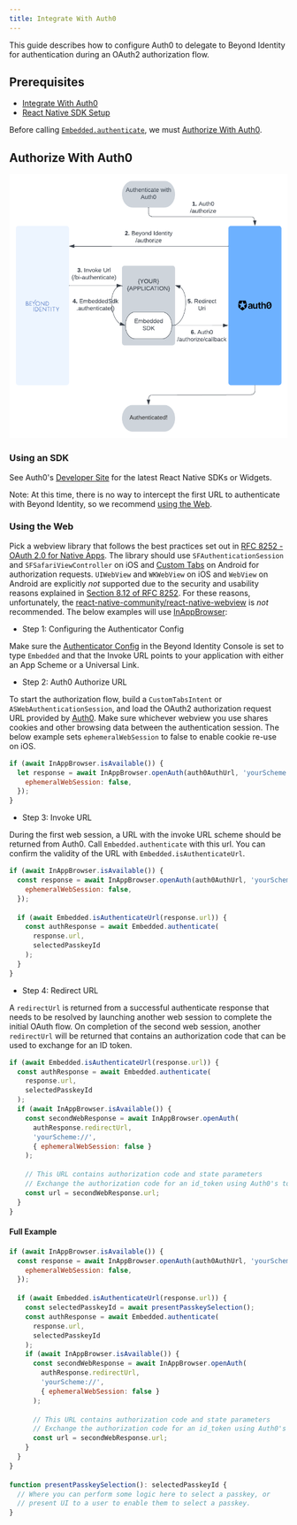 ```yaml
---
title: Integrate With Auth0
---
```


This guide describes how to configure Auth0 to delegate to Beyond Identity for authentication during an OAuth2 authorization flow.

## Prerequisites

- [Integrate With Auth0](/guides/sso-integrations/integrate-with-auth0)
- [React Native SDK Setup](../../workflows/sdk-setup?sdks=reactnative)

Before calling [`Embedded.authenticate`](../../workflows/sdk-setup?sdks=reactnative#authentication), we must [Authorize With Auth0](#authorize-with-auth0).

## Authorize With Auth0

![../../images/okta-identity-provider-example](../../images/integrate-with-auth0-flow.png)

### Using an SDK

See Auth0's [Developer Site](https://auth0.com/docs/quickstart/native) for the latest React Native SDKs or Widgets.

Note: At this time, there is no way to intercept the first URL to authenticate with Beyond Identity, so we recommend [using the Web](#using-the-web).

### Using the Web

Pick a webview library that follows the best practices set out in [RFC 8252 - OAuth 2.0 for Native Apps](https://tools.ietf.org/html/rfc8252). The library should use `SFAuthenticationSession` and `SFSafariViewController` on iOS and [Custom Tabs](https://developer.chrome.com/multidevice/android/customtabs) on Android for authorization requests. `UIWebView` and `WKWebView` on iOS and `WebView` on Android are explicitly _not_ supported due to the security and usability reasons explained in [Section 8.12 of RFC 8252](https://tools.ietf.org/html/rfc8252#section-8.12). For these reasons, unfortunately, the [react-native-community/react-native-webview](https://github.com/react-native-community/react-native-webview) is _not_ recommended. The below examples will use [InAppBrowser](https://github.com/proyecto26/react-native-inappbrowser):

- Step 1: Configuring the Authenticator Config

Make sure the [Authenticator Config](../../platform-overview/authenticator-config#embedded-sdk) in the Beyond Identity Console is set to type `Embedded` and that the Invoke URL points to your application with either an App Scheme or a Universal Link.

- Step 2: Auth0 Authorize URL

To start the authorization flow, build a `CustomTabsIntent` or `ASWebAuthenticationSession`, and load the OAuth2 authorization request URL provided by [Auth0](https://auth0.com/docs/api/authentication#authorization-code-flow-with-pkce). Make sure whichever webview you use shares cookies and other browsing data between the authentication session. The below example sets `ephemeralWebSession` to false to enable cookie re-use on iOS.

```javascript
if (await InAppBrowser.isAvailable()) {
  let response = await InAppBrowser.openAuth(auth0AuthUrl, 'yourScheme://', {
    ephemeralWebSession: false,
  });
}
```

- Step 3: Invoke URL

During the first web session, a URL with the invoke URL scheme should be returned from Auth0.
Call `Embedded.authenticate` with this url. You can confirm the validity of the URL with `Embedded.isAuthenticateUrl`.

```javascript
if (await InAppBrowser.isAvailable()) {
  const response = await InAppBrowser.openAuth(auth0AuthUrl, 'yourScheme://', {
    ephemeralWebSession: false,
  });

  if (await Embedded.isAuthenticateUrl(response.url)) {
    const authResponse = await Embedded.authenticate(
      response.url,
      selectedPasskeyId
    );
  }
}
```

- Step 4: Redirect URL

A `redirectUrl` is returned from a successful authenticate response that needs to be resolved by launching another web session to complete the initial OAuth flow. On completion of the second web session, another `redirectUrl` will be returned that contains an authorization code that can be used to exchange for an ID token.

```javascript
if (await Embedded.isAuthenticateUrl(response.url)) {
  const authResponse = await Embedded.authenticate(
    response.url,
    selectedPasskeyId
  );
  if (await InAppBrowser.isAvailable()) {
    const secondWebResponse = await InAppBrowser.openAuth(
      authResponse.redirectUrl,
      'yourScheme://',
      { ephemeralWebSession: false }
    );

    // This URL contains authorization code and state parameters
    // Exchange the authorization code for an id_token using Auth0's token endpoint.
    const url = secondWebResponse.url;
  }
}
```

#### Full Example

```javascript
if (await InAppBrowser.isAvailable()) {
  const response = await InAppBrowser.openAuth(auth0AuthUrl, 'yourScheme://', {
    ephemeralWebSession: false,
  });

  if (await Embedded.isAuthenticateUrl(response.url)) {
    const selectedPasskeyId = await presentPasskeySelection();
    const authResponse = await Embedded.authenticate(
      response.url,
      selectedPasskeyId
    );
    if (await InAppBrowser.isAvailable()) {
      const secondWebResponse = await InAppBrowser.openAuth(
        authResponse.redirectUrl,
        'yourScheme://',
        { ephemeralWebSession: false }
      );

      // This URL contains authorization code and state parameters
      // Exchange the authorization code for an id_token using Auth0's token endpoint.
      const url = secondWebResponse.url;
    }
  }
}

function presentPasskeySelection(): selectedPasskeyId {
  // Where you can perform some logic here to select a passkey, or
  // present UI to a user to enable them to select a passkey.
}
```
